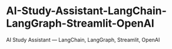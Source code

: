# AI-Study-Assistant-LangChain-LangGraph-Streamlit-OpenAI
AI Study Assistant — LangChain, LangGraph, Streamlit, OpenAI

